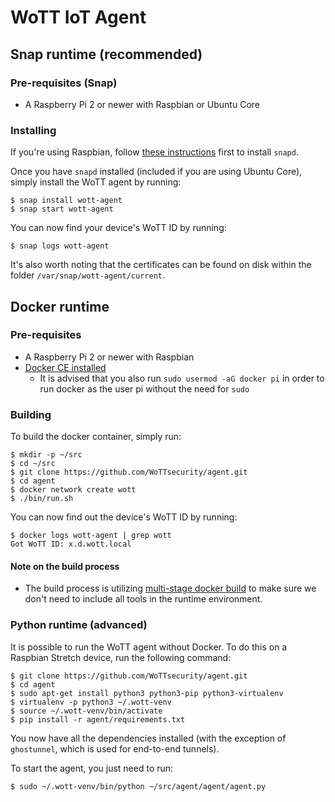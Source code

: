 # WoTT IoT Agent


## Snap runtime (recommended)

### Pre-requisites (Snap)

* A Raspberry Pi 2 or newer with Raspbian or Ubuntu Core

### Installing

If you're using Raspbian, follow [these instructions](https://docs.snapcraft.io/installing-snap-on-raspbian/6754) first to install `snapd`.

Once you have `snapd` installed (included if you are using Ubuntu Core), simply install the WoTT agent by running:

```
$ snap install wott-agent
$ snap start wott-agent
```

You can now find your device's WoTT ID by running:

```
$ snap logs wott-agent
```

It's also worth noting that the certificates can be found on disk within the folder `/var/snap/wott-agent/current`.

## Docker runtime

### Pre-requisites

* A Raspberry Pi 2 or newer with Raspbian
* [Docker CE installed](https://docs.docker.com/install/linux/docker-ce/debian/)
  * It is advised that you also run `sudo usermod -aG docker pi` in order to run docker as the user pi without the need for `sudo`

### Building

To build the docker container, simply run:

```
$ mkdir -p ~/src
$ cd ~/src
$ git clone https://github.com/WoTTsecurity/agent.git
$ cd agent
$ docker network create wott
$ ./bin/run.sh
```

You can now find out the device's WoTT ID by running:

```
$ docker logs wott-agent | grep wott
Got WoTT ID: x.d.wott.local
```

#### Note on the build process

* The build process is utilizing [multi-stage docker build](https://docs.docker.com/develop/develop-images/multistage-build/) to make sure we don't need to include all tools in the runtime environment.


### Python runtime (advanced)

It is possible to run the WoTT agent without Docker. To do this on a Raspbian Stretch device, run the following command:

```
$ git clone https://github.com/WoTTsecurity/agent.git
$ cd agent
$ sudo apt-get install python3 python3-pip python3-virtualenv
$ virtualenv -p python3 ~/.wott-venv
$ source ~/.wott-venv/bin/activate
$ pip install -r agent/requirements.txt
```

You now have all the dependencies installed (with the exception of `ghostunnel`, which is used for end-to-end tunnels).

To start the agent, you just need to run:

```
$ sudo ~/.wott-venv/bin/python ~/src/agent/agent/agent.py
```

